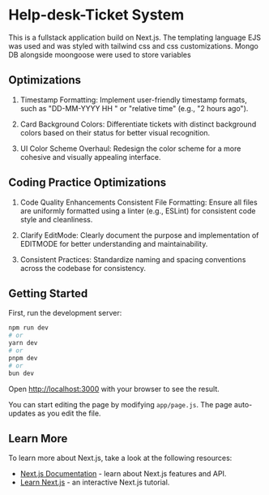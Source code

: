 # Help-desk-Ticket System

This is a fullstack application build on Next.js.  The templating language EJS was used and was styled with tailwind css and css customizations. Mongo DB alongside moongoose were used to store variables

## Optimizations

1. Timestamp Formatting:
Implement user-friendly timestamp formats, such as "DD-MM-YYYY HH
" or "relative time" (e.g., "2 hours ago").
2. Card Background Colors:
Differentiate tickets with distinct background colors based on their status for better visual recognition.

3. UI Color Scheme Overhaul:
Redesign the color scheme for a more cohesive and visually appealing interface.

## Coding Practice Optimizations

1. Code Quality Enhancements
Consistent File Formatting:
Ensure all files are uniformly formatted using a linter (e.g., ESLint) for consistent code style and cleanliness.
2. Clarify EditMode:
Clearly document the purpose and implementation of EDITMODE for better understanding and maintainability.

3. Consistent Practices:
Standardize naming and spacing conventions across the codebase for consistency.

## Getting Started

First, run the development server:

```bash
npm run dev
# or
yarn dev
# or
pnpm dev
# or
bun dev
```

Open [http://localhost:3000](http://localhost:3000) with your browser to see the result.

You can start editing the page by modifying `app/page.js`. The page auto-updates as you edit the file.

## Learn More

To learn more about Next.js, take a look at the following resources:

- [Next.js Documentation](https://nextjs.org/docs) - learn about Next.js features and API.
- [Learn Next.js](https://nextjs.org/learn) - an interactive Next.js tutorial.
